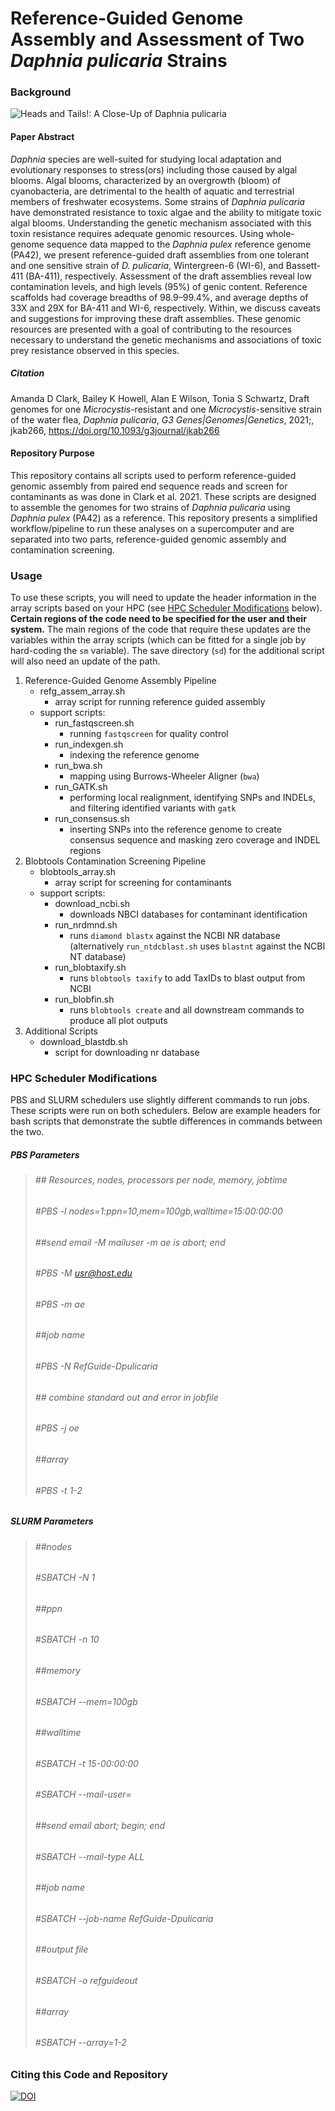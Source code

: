 # Reference-Guided Genome Assembly and Assessment of Two _Daphnia pulicaria_ Strains

### Background

![Heads and Tails!: A Close-Up of *Daphnia pulicaria*](img/Daphnia_coverart_sub.png)
#### Paper Abstract
   *Daphnia* species are well-suited for studying local adaptation and evolutionary responses to stress(ors) including those caused by algal blooms. Algal blooms, characterized by an overgrowth (bloom) of cyanobacteria, are detrimental to the health of aquatic and terrestrial members of freshwater ecosystems. Some strains of *Daphnia pulicaria* have demonstrated resistance to toxic algae and the ability to mitigate toxic algal blooms. Understanding the genetic mechanism associated with this toxin resistance requires adequate genomic resources. Using whole-genome sequence data mapped to the *Daphnia pulex* reference genome (PA42), we present reference-guided draft assemblies from one tolerant and one sensitive strain of *D. pulicaria*, Wintergreen-6 (WI-6), and Bassett-411 (BA-411), respectively. Assessment of the draft assemblies reveal low contamination levels, and high levels (95%) of genic content. Reference scaffolds had coverage breadths of 98.9–99.4%, and average depths of 33X and 29X for BA-411 and WI-6, respectively. Within, we discuss caveats and suggestions for improving these draft assemblies. These genomic resources are presented with a goal of contributing to the resources necessary to understand the genetic mechanisms and associations of toxic prey resistance observed in this species.

##### Citation
Amanda D Clark, Bailey K Howell, Alan E Wilson, Tonia S Schwartz, Draft genomes for one *Microcystis*-resistant and one *Microcystis*-sensitive strain of the water flea, *Daphnia pulicaria*, *G3 Genes|Genomes|Genetics*, 2021;, jkab266, https://doi.org/10.1093/g3journal/jkab266

#### Repository Purpose
This repository contains all scripts used to perform reference-guided genomic assembly from paired end sequence reads and screen for contaminants as was done in Clark et al. 2021. These scripts are designed to assemble the genomes for two strains of _Daphnia pulicaria_ using _Daphnia pulex_ (PA42) as a reference. This repository presents a simplified workflow/pipeline to run these analyses on a supercomputer and are separated into two parts, reference-guided genomic assembly and contamination screening.


### Usage
To use these scripts, you will need to update the header information in the array scripts based on your HPC (see [HPC Scheduler Modifications](#hpc-scheduler-modifications) below). **Certain regions of the code need to be specified for the user and their system.** The main regions of the code that require these updates are the variables within the array scripts (which can be fitted for a single job by hard-coding the `sm` variable). The save directory (`sd`) for the additional script will also need an update of the path. 


1. Reference-Guided Genome Assembly Pipeline
   - refg_assem_array.sh 
     -  array script for running reference guided assembly
   - support scripts: 
     - run_fastqscreen.sh 
       - running `fastqscreen` for quality control
     - run_indexgen.sh 
       - indexing the reference genome
     - run_bwa.sh 
       - mapping using Burrows-Wheeler Aligner (`bwa`)
     - run_GATK.sh
       - performing local realignment, identifying SNPs and INDELs, and filtering identified variants with `gatk`
     - run_consensus.sh
       - inserting SNPs into the reference genome to create consensus sequence and masking zero coverage and INDEL regions 
2. Blobtools Contamination Screening Pipeline
   - blobtools_array.sh
     - array script for screening for contaminants
   - support scripts:
     - download_ncbi.sh
         - downloads NBCI databases for contaminant identification 
     - run_nrdmnd.sh
         - runs `diamond blastx` against the NCBI NR database (alternatively `run_ntdcblast.sh` uses `blastnt` against the NCBI NT database) 
     - run_blobtaxify.sh
         - runs `blobtools taxify` to add TaxIDs to blast output from NCBI
     - run_blobfin.sh
         - runs `blobtools create` and all downstream commands to produce all plot outputs
3. Additional Scripts
   - download_blastdb.sh
     - script for downloading nr database


### HPC Scheduler Modifications
PBS and SLURM schedulers use slightly different commands to run jobs. These scripts were run on both schedulers. Below are example headers for bash scripts that demonstrate the subtle differences in commands between the two.


##### PBS Parameters
> ###### ## Resources, nodes, processors per node, memory, jobtime
> ###### #PBS -l nodes=1:ppn=10,mem=100gb,walltime=15:00:00:00
> ###### ##send email -M mailuser -m ae is abort; end
> ###### #PBS -M usr@host.edu
> ###### #PBS -m ae
> ###### ##job name
> ###### #PBS -N RefGuide-Dpulicaria
> ###### ## combine standard out and error in jobfile
> ###### #PBS -j oe
> ###### ##array
> ###### #PBS -t 1-2


##### SLURM Parameters
> ###### ##nodes
> ###### #SBATCH -N 1
> ###### ##ppn
> ###### #SBATCH -n 10
> ###### ##memory
> ###### #SBATCH --mem=100gb
> ###### ##walltime
> ###### #SBATCH -t 15-00:00:00
> ###### #SBATCH --mail-user=
> ###### ##send email abort; begin; end
> ###### #SBATCH --mail-type ALL
> ###### ##job name
> ###### #SBATCH --job-name RefGuide-Dpulicaria
> ###### ##output file
> ###### #SBATCH -o refguideout 
> ###### ##array
> ###### #SBATCH --array=1-2


### Citing this Code and Repository
[![DOI](https://zenodo.org/badge/DOI/10.5281/zenodo.4635402.svg)](https://doi.org/10.5281/zenodo.4635402)
